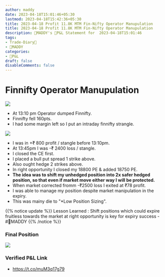 ```yaml
---
author: maddy
date: 2023-04-18T15:01:46+05:30
lastmod: 2023-04-18T15:42:36+05:30
title: 2023-04-18 Profit 11.8K MTM Fin-Nifty Operator Manupulation
title: 2023-04-18 Profit 11.8K MTM Fin-Nifty Operator Manupulation
description: 🧔MADDY's 💸P&L Statement for  2023-04-18T15:01:46 
tags:
- Trade-Diary📗
- 🧔MADDY
categories: 
- 💸P&L
draft: false
disableComments: false
---
```

# Finnifty Operator Manupulation

![](https://i.imgur.com/447A2Nd.png)

- At 13:10 pm Operator dumped Finnifty.
- Finnifty fell 160pts.
- I had some margin left so I put an intraday finnifty strangle.

![](https://i.imgur.com/nXQQO4l.png)

- I was in +₹ 800 profit / stangle before 13:10pm. 
- At 13:45pm I was -₹ 2400 loss / stangle.
- I closed the CE first.
- I placed a bull put spread 1 strike above.
- Also ought hedge 2 strikes above.
- In right opportunity I closed my 18800 PE & added 18750 PE.
- **The idea was to shift my unhedged position into 2x safer hedged position, so that even if market move either way I will be protected.**
- When market corrected fromm -₹2500 loss I exited at ₹78 profit.
- I was able to manage my position despite market manipulation in the expiry.
- This was mainy die to "*Low Position Sizing".

{{% notice update %}}
Lesson Learned : Shift positions which could expire fruitless towards the market at right opportunity is key for expiry success - #🧔MADDY 
{{% /notice %}}

### Final Position

![](https://i.imgur.com/8qcT5CJ.png)

### Verified P&L Link

- https://t.co/muM3q17g79